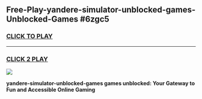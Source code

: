 
## Free-Play-yandere-simulator-unblocked-games-Unblocked-Games #6zgc5
<h3>
<a href="https://news.freeplayer.one?title=yandere-simulator-unblocked-games&ref=8M">CLICK TO PLAY</a></h3>
<hr>

<h3>
<a href="https://news.freeplayer.one?title=yandere-simulator-unblocked-games&ref=8M">CLICK 2 PLAY</a>
  
</h3>

<a href="https://news.freeplayer.one?title=yandere-simulator-unblocked-games&ref=8M"><img src="https://clearcache.store/games.png"></a>


**yandere-simulator-unblocked-games games unblocked: Your Gateway to Fun and Accessible Online Gaming**
